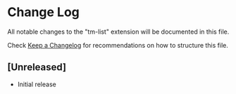 # Change Log

All notable changes to the "tm-list" extension will be documented in this file.

Check [Keep a Changelog](http://keepachangelog.com/) for recommendations on how to structure this file.

## [Unreleased]

- Initial release